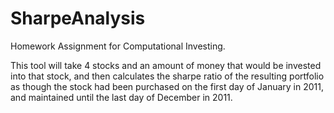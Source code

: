SharpeAnalysis
==============

Homework Assignment for Computational Investing.

This tool will take 4 stocks and an amount of money that would be invested into that stock, and then calculates the sharpe ratio of the resulting portfolio as though the stock had been purchased on the first day of January in 2011, and maintained until the last day of December in 2011.
